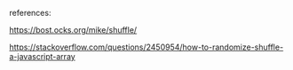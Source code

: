 

references:

https://bost.ocks.org/mike/shuffle/

https://stackoverflow.com/questions/2450954/how-to-randomize-shuffle-a-javascript-array
